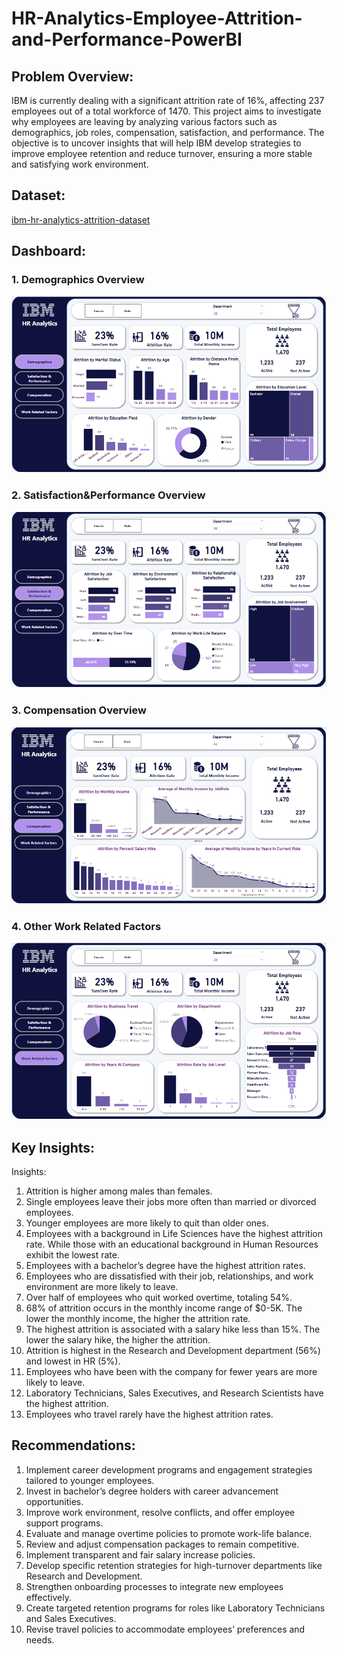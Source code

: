 # HR-Analytics-Employee-Attrition-and-Performance-PowerBI
## Problem Overview:
IBM is currently dealing with a significant attrition rate of 16%, affecting 237 employees out of a total workforce of 1470. This project aims to investigate why employees are leaving by analyzing various factors such as demographics, job roles, compensation, satisfaction, and performance. The objective is to uncover insights that will help IBM develop strategies to improve employee retention and reduce turnover, ensuring a more stable and satisfying work environment.
## Dataset:
[ibm-hr-analytics-attrition-dataset](https://www.kaggle.com/datasets/pavansubhasht/ibm-hr-analytics-attrition-dataset)
## Dashboard:
### 1. Demographics Overview
![image](https://github.com/Shamss08/HR-Analytics-Employee-Attrition-and-Performance-PowerBI/blob/main/Dashboard1.PNG)
### 2. Satisfaction&Performance Overview
![image](https://github.com/Shamss08/HR-Analytics-Employee-Attrition-and-Performance-PowerBI/blob/main/Dashboard2.PNG)
### 3. Compensation Overview
![image](https://github.com/Shamss08/HR-Analytics-Employee-Attrition-and-Performance-PowerBI/blob/main/Dashboard3.PNG)
### 4. Other Work Related Factors
![image](https://github.com/Shamss08/HR-Analytics-Employee-Attrition-and-Performance-PowerBI/blob/main/Dashboard4.PNG)
## Key Insights:
Insights:
1. Attrition is higher among males than females.
2. Single employees leave their jobs more often than married or divorced employees.
3. Younger employees are more likely to quit than older ones.
4. Employees with a background in Life Sciences have the highest attrition rate. While those with an educational background in Human Resources exhibit the lowest rate.
5. Employees with a bachelor’s degree have the highest attrition rates.
6. Employees who are dissatisfied with their job, relationships, and work environment are more likely to leave.
7. Over half of employees who quit worked overtime, totaling 54%.
8. 68% of attrition occurs in the monthly income range of $0-5K. The lower the monthly income, the higher the attrition rate.
9. The highest attrition is associated with a salary hike less than 15%. The lower the salary hike, the higher the attrition.
10. Attrition is highest in the Research and Development department (56%) and lowest in HR (5%).
11. Employees who have been with the company for fewer years are more likely to leave.
12. Laboratory Technicians, Sales Executives, and Research Scientists have the highest attrition.
13. Employees who travel rarely have the highest attrition rates.
## Recommendations: 
1. Implement career development programs and engagement strategies tailored to younger employees.
2. Invest in bachelor’s degree holders with career advancement opportunities.
3. Improve work environment, resolve conflicts, and offer employee support programs.
4. Evaluate and manage overtime policies to promote work-life balance.
5. Review and adjust compensation packages to remain competitive. 
6. Implement transparent and fair salary increase policies.
7. Develop specific retention strategies for high-turnover departments like Research and Development.
8. Strengthen onboarding processes to integrate new employees effectively.
9. Create targeted retention programs for roles like Laboratory Technicians and Sales Executives.
10. Revise travel policies to accommodate employees’ preferences and needs.

